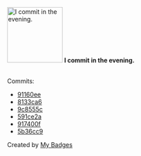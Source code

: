 <img src="https://my-badges.github.io/my-badges/evening-commits.png" alt="I commit in the evening." title="I commit in the evening." width="128">
<strong>I commit in the evening.</strong>
<br><br>

Commits:

- <a href="https://github.com/mmichie/m28/commit/91160ee2d0c37e939e3eed9d385163cfc757ef40">91160ee</a>
- <a href="https://github.com/mmichie/m28/commit/8133ca62ce27e12c8907c16d379de9546cfd649a">8133ca6</a>
- <a href="https://github.com/mmichie/m28/commit/9c8555ca5c1c42f57c452cc56ff1a79964965bba">9c8555c</a>
- <a href="https://github.com/mmichie/m28/commit/591ce2a8b01b958ea508807fffae58e56ff0ef09">591ce2a</a>
- <a href="https://github.com/mmichie/m28/commit/917400f926f009555dd3059823a9b803bc85a2b3">917400f</a>
- <a href="https://github.com/mmichie/m28/commit/5b36cc9cfee33ea15bdc93b6ca8d0718edc48f6c">5b36cc9</a>


Created by <a href="https://github.com/my-badges/my-badges">My Badges</a>